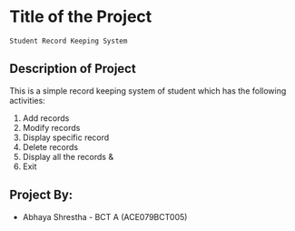 # Title of the Project
    Student Record Keeping System

## Description of Project
This is a simple record keeping system of student which has the following activities:
1. Add records
2. Modify records
3. Display specific record
4. Delete records
5. Display all the records &
6. Exit

## Project By:
+ Abhaya Shrestha - BCT A (ACE079BCT005)